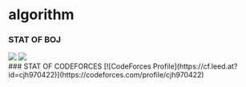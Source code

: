 # algorithm

### STAT OF BOJ
<div>
  <img src="http://mazassumnida.wtf/api/v2/generate_badge?boj=cjh970422"/>
  <img src="https://github-readme-solvedac.hyp3rflow.vercel.app/api/?handle=cjh970422"/>
</div>
### STAT OF CODEFORCES
[![CodeForces Profile](https://cf.leed.at?id=cjh970422)](https://codeforces.com/profile/cjh970422)
